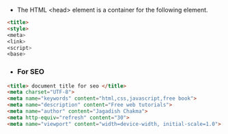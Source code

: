 - The HTML \<head> element is a container for the following element.
```html
<title>
<style>
<meta>
<link>
<script>
<base>
```
- ### For SEO
```html
<title> document title for seo </title>
<meta charset="UTF-8">
<meta name="keywords" content="html,css,javascript,free book">
<meta name="description" content="Free web tutorials">
<meta name="author" content="Jagadish Chakma">
<meta http-equiv="refresh" content="30">
<meta name="viewport" content="width=device-width, initial-scale=1.0">
```
